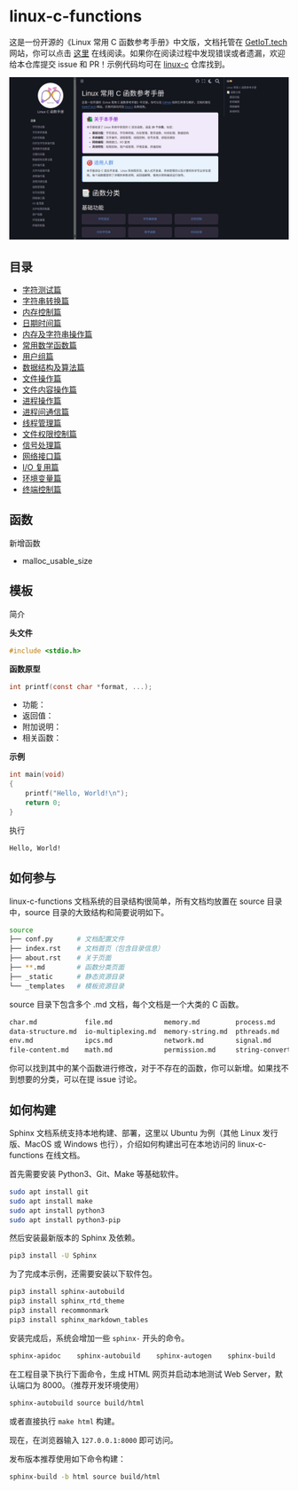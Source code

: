 # linux-c-functions

这是一份开源的《Linux 常用 C 函数参考手册》中文版，文档托管在 [GetIoT.tech](https://getiot.tech) 网站，你可以点击 [这里](https://getiot.tech/manual/linux-c-functions/) 在线阅读。如果你在阅读过程中发现错误或者遗漏，欢迎给本仓库提交 issue 和 PR！示例代码均可在 [linux-c](https://github.com/getiot/linux-c) 仓库找到。

![](images/linux-c-functions-screeshot-v2-01.jpg)

## 目录

- [字符测试篇](source/char.md)
- [字符串转换篇](source/string-convert.md)
- [内存控制篇](source/memory.md)
- [日期时间篇](source/time.md)
- [内存及字符串操作篇](source/memory-string.md)
- [常用数学函数篇](source/math.md)
- [用户组篇](source/user-group.md)
- [数据结构及算法篇](source/data-structure.md)
- [文件操作篇](source/file.md)
- [文件内容操作篇](source/file-content.md)
- [进程操作篇](source/process.md)
- [进程间通信篇](source/process.md)
- [线程管理篇](source/pthreads.md)
- [文件权限控制篇](source/permission.md)
- [信号处理篇](source/signal.md)
- [网络接口篇](source/network.md)
- [I/O 复用篇](source/io-multiplexing.md)
- [环境变量篇](source/env.md)
- [终端控制篇](source/tty.md)

## 函数

新增函数

- malloc_usable_size


## 模板

简介

**头文件**

```c
#include <stdio.h>
```

**函数原型**

```c
int printf(const char *format, ...);
```

- 功能：
- 返回值：
- 附加说明：
- 相关函数：

**示例**

```c
int main(void)
{
    printf("Hello, World!\n");
    return 0;
}
```

执行

```bash
Hello, World!
```

## 如何参与

linux-c-functions 文档系统的目录结构很简单，所有文档均放置在 source 目录中，source 目录的大致结构和简要说明如下。

```bash
source
├── conf.py      # 文档配置文件
├── index.rst    # 文档首页（包含目录信息）
├── about.rst    # 关于页面
├── **.md        # 函数分类页面
├── _static      # 静态资源目录
└── _templates   # 模板资源目录
```

source 目录下包含多个 .md 文档，每个文档是一个大类的 C 函数。

```bash
char.md            file.md             memory.md         process.md         time.md
data-structure.md  io-multiplexing.md  memory-string.md  pthreads.md        tty.md
env.md             ipcs.md             network.md        signal.md          user-group.md
file-content.md    math.md             permission.md     string-convert.md
```

你可以找到其中的某个函数进行修改，对于不存在的函数，你可以新增。如果找不到想要的分类，可以在提 issue 讨论。

## 如何构建

Sphinx 文档系统支持本地构建、部署，这里以 Ubuntu 为例（其他 Linux 发行版、MacOS 或 Windows 也行），介绍如何构建出可在本地访问的 linux-c-functions 在线文档。

首先需要安装 Python3、Git、Make 等基础软件。

```bash
sudo apt install git
sudo apt install make
sudo apt install python3
sudo apt install python3-pip 
```

然后安装最新版本的 Sphinx 及依赖。

```bash
pip3 install -U Sphinx
```

为了完成本示例，还需要安装以下软件包。

```bash
pip3 install sphinx-autobuild
pip3 install sphinx_rtd_theme
pip3 install recommonmark
pip3 install sphinx_markdown_tables
```

安装完成后，系统会增加一些 `sphinx-` 开头的命令。

```bash
sphinx-apidoc    sphinx-autobuild    sphinx-autogen    sphinx-build    sphinx-quickstart
```

在工程目录下执行下面命令，生成 HTML 网页并启动本地测试 Web Server，默认端口为 8000。（推荐开发环境使用）

```bash
sphinx-autobuild source build/html
```

或者直接执行 `make html` 构建。

现在，在浏览器输入 `127.0.0.1:8000` 即可访问。

发布版本推荐使用如下命令构建：

```bash
sphinx-build -b html source build/html
```

